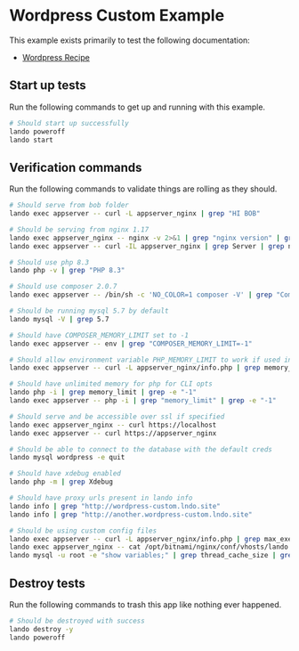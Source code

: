 # Wordpress Custom Example

This example exists primarily to test the following documentation:

* [Wordpress Recipe](https://docs.lando.dev/wordpress/config.html)

## Start up tests

Run the following commands to get up and running with this example.

```bash
# Should start up successfully
lando poweroff
lando start
```

## Verification commands

Run the following commands to validate things are rolling as they should.

```bash
# Should serve from bob folder
lando exec appserver -- curl -L appserver_nginx | grep "HI BOB"

# Should be serving from nginx 1.17
lando exec appserver_nginx -- nginx -v 2>&1 | grep "nginx version" | grep "nginx/1.17"
lando exec appserver -- curl -IL appserver_nginx | grep Server | grep nginx

# Should use php 8.3
lando php -v | grep "PHP 8.3"

# Should use composer 2.0.7
lando exec appserver -- /bin/sh -c 'NO_COLOR=1 composer -V' | grep "Composer version 2.0.7"

# Should be running mysql 5.7 by default
lando mysql -V | grep 5.7

# Should have COMPOSER_MEMORY_LIMIT set to -1
lando exec appserver -- env | grep "COMPOSER_MEMORY_LIMIT=-1"

# Should allow environment variable PHP_MEMORY_LIMIT to work if used in config file
lando exec appserver -- curl -L appserver_nginx/info.php | grep memory_limit | grep 2G

# Should have unlimited memory for php for CLI opts
lando php -i | grep memory_limit | grep -e "-1"
lando exec appserver -- php -i | grep "memory_limit" | grep -e "-1"

# Should serve and be accessible over ssl if specified
lando exec appserver_nginx -- curl https://localhost
lando exec appserver -- curl https://appserver_nginx

# Should be able to connect to the database with the default creds
lando mysql wordpress -e quit

# Should have xdebug enabled
lando php -m | grep Xdebug

# Should have proxy urls present in lando info
lando info | grep "http://wordpress-custom.lndo.site"
lando info | grep "http://another.wordpress-custom.lndo.site"

# Should be using custom config files
lando exec appserver -- curl -L appserver_nginx/info.php | grep max_execution_time | grep 92
lando exec appserver_nginx -- cat /opt/bitnami/nginx/conf/vhosts/lando.conf | grep server_name | grep pirog
lando mysql -u root -e "show variables;" | grep thread_cache_size | grep 12
```

## Destroy tests

Run the following commands to trash this app like nothing ever happened.

```bash
# Should be destroyed with success
lando destroy -y
lando poweroff
```
